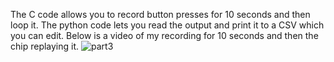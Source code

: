 The C code allows you to record button presses for 10 seconds and then loop it. The python code lets you read the output and print it to a CSV which you can edit.
Below is a video of my recording for 10 seconds and then the chip replaying it.
![part3](https://user-images.githubusercontent.com/114199773/206587635-fc3db8f2-1bda-42cc-b2e1-9fb7fb5c3fc4.gif)
